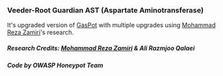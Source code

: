 ### Veeder-Root Guardian AST (Aspartate Aminotransferase)

It's upgraded version of [GasPot](https://github.com/sjhilt/GasPot) with multiple upgrades using [Mohammad Reza Zamiri](mailto:mr.zamiri@ieee.org)'s research.

##### Research Credits: [Mohammad Reza Zamiri](mailto:mr.zamiri@ieee.org) & Ali Razmjoo Qalaei
##### Code by OWASP Honeypot Team

